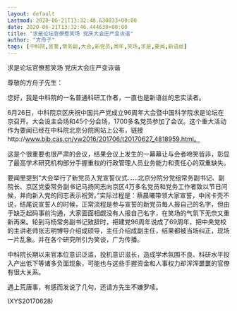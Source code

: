 ```yaml
---
layout: default
Lastmod: 2020-06-21T13:32:48.630833+00:00
date: 2020-06-21T13:32:46.444630+00:00
title: "求是论坛官僚惹笑场 党庆大会庄严变诙谐"
author: "方舟子"
tags: [中科院,宣誓,常务副,大会,新党员,周年,笑场,求是,要闻,新语丝]
---
```


求是论坛官僚惹笑场 党庆大会庄严变诙谐

尊敬的方舟子先生：

您好，我是中科院的一名普通科研工作者，一直也是新语丝的忠实读者。

6月26日，中科院京区庆祝中国共产党成立96周年大会暨中国科学院求是论坛在京召开。大会设主会场和45个分会场，1700多名党员参加了会议。这个重大活动作为要闻已经在中科院北京分院网站上公布，链接http://www.bjb.cas.cn/yw2016/201706/t20170627_4818959.html。

这是个很重要也很严肃的会议，结果会议上发生的一幕幕让与会者啼笑皆非，彰显了最高学术研究机构部分手握重权的行政管理人员业务能力和责任心的双重缺失。

要闻里提到“大会举行了新党员入党宣誓仪式……北京分院分党组常务副书记、副院长、京区党委常务副书记马扬同志向京区4万多名党员和党务工作者致以节日问候，并向新入党的同志表示祝贺。”实际过程是：蔡晨曦带领大家宣誓，中间卡壳不说，结尾说宣誓人的时候，正常流程是参与宣誓的新党员每人报自己的名字，但由于缺乏起码事前沟通，大家面面相觑没有人报自己名字，在笑场的气氛下无奈又重新再来。轮到马杨常务副书记致辞时，把建党96周年说成了69周年，把中央党校的主讲老师张志明博导介绍成硕导，主任介绍成副主任，结果都被当场纠正，现场一片乱象。并在各个研究所引为笑谈，广为传播。

中科院长期以来官本位意识泛滥，投机意识滋长，造成学术氛围不良、科研水平投入产出低下等诸多负面现象，可能也与这些手握资金和人事权力却浑浑噩噩的官僚有很大关系。

遇上荒唐事，有感而发说了几句，还请方先生不嫌罗嗦。

(XYS20170628)

